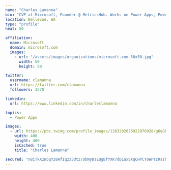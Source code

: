 ```yaml
---
name: "Charles Lamanna"
bio: "CVP at Microsoft, Founder @ MetricsHub. Works on Power Apps, Power Automate, Power Virtual Agent, Common Data Service and Dynamics 365."
location: Bellevue, WA
type: "profile"
heat: 50

affiliation:
  name: Microsoft
  domain: microsoft.com
  images:
    - url: "/assets/images/organizations/microsoft.com-50x50.jpg"
      width: 50
      height: 50

twitter:
  username: clamanna
  url: https://twitter.com/clamanna
  followers: 3570

linkedin:
  url: https://www.linkedin.com/in/charleslamanna

topics:
  - Power Apps

images:
  - url: https://pbs.twimg.com/profile_images/1263202626922876928/g6qGbHZ-_400x400.jpg
    width: 400
    height: 400
    isCached: true
    title: "Charles Lamanna"

secured: "n8iTkX2W5qY28AfIq2z5dt2/DbNyDsEQgBfYXK7dDLaxSXqCHPCYoWPtzRszb6DVtLBRRWVNAbE+BDUisjuXp1D1HxRlq0U2boViVA9g8/I+WPxQebH3AQHsyJ5zhFhmvPHFUld0FsgiA4h4SK+RYo4uvHtz4z2FGCbWRc0Jn8cVhcWPKGWNKYKYPo9DC0fU3T50rpL7qZoVysio/4RMvZuIYDGlgzrLw8PssSOsV7M0krvkKKRv7fwiT29B9iO83v4DLsf5AAbNHIkQyuU5Cpmxd2l//HjyVuOGGEMxFhmrw0KohQMQbFzjEYO3UEFK/nrA/vHLvZG7xOtJeFEh3QcuamKjhkwmbdtuGmr9mBhDQpMUdnDIwp6/lRqydtsvXVuL3V3UQ8QTchSD+W31imGOUrGs20pO/PPnI7PrQl4=;smSbnYVNQ7AF7yy9G9zeUw=="
---
```


